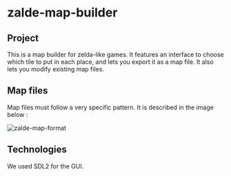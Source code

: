 # zalde-map-builder
## Project
This is a map builder for zelda-like games.
It features an interface to choose which tile to put in each place, and lets you export it as a map file.
It also lets you modify existing map files.

## Map files
Map files must follow a very specific pattern.
It is described in the image below :

![zalde-map-format](https://user-images.githubusercontent.com/73560235/211220525-5a5f7a4b-c4eb-45a9-90be-ce8fc86c6149.jpeg)

## Technologies
We used SDL2 for the GUI.
